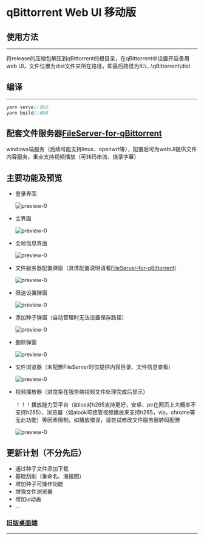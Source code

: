 # qBittorrent Web UI 移动版

## 使用方法

---

将release的压缩包解压到qBittorrent的根目录，在qBittorrent中设置开启备用web UI，文件位置为dist文件夹所在路径，即最后路径为X:\\...\qBittorrent\dist



## 编译

---

```javascript
yarn serve//调试
yarn build//编译
```




## 配套文件服务器[FileServer-for-qBittorrent](https://github.com/blytzxdl/FileServer-for-qBittorrent)

windows端服务（后续可能支持linux、openwrt等），配置后可为webUI提供文件内容服务，重点支持视频播放（可转码串流、烧录字幕）



## 主要功能及预览

- 登录界面

  ![preview-0](preview/README/preview-0.png)

- 主界面

  ![preview-0](preview/README/preview-1.png)

- 全局信息界面

  ![preview-0](preview/README/preview-2.png)

- 文件服务器配置弹窗（具体配置说明请看[FileServer-for-qBittorrent](https://github.com/blytzxdl/FileServer-for-qBittorrent)）

  ![preview-0](preview/README/preview-3.png)

- 限速设置弹窗

  ![preview-0](preview/README/preview-4.png)

- 添加种子弹窗（自动管理时无法设置保存路径）

  ![preview-0](preview/README/preview-5.png)

- 删除弹窗

  ![preview-0](preview/README/preview-6.png)

- 文件浏览器（未配置FileServer时仅提供内容目录、文件信息查看）

  ![preview-0](preview/README/preview-7.png)

- 视频播放器（进度条在服务端视频文件处理完成后显示）

  ！！！播放能力受平台（如ios对h265支持更好，安卓、pc在网页上大概率不支持h265）、浏览器（如alook可接管视频播放来支持h265，via，chrome等无此功能）等因素限制，如播放错误，请尝试修改文件服务器转码配置

  ![preview-0](preview/README/preview-8.png)


## 更新计划（不分先后）

- 通过种子文件添加下载
- 基础刮削（重命名、海报图）
- 增加种子可操作功能
- 增强文件浏览器
- 增加ui动画
- ...

### [旧版桌面端](https://github.com/blytzxdl/qbwebui/tree/desktop)

---

